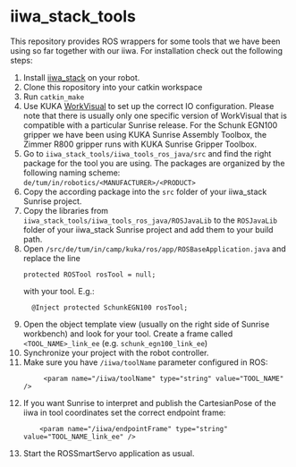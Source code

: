 # iiwa_stack_tools

This repository provides ROS wrappers for some tools that we have been using so far together with our iiwa.
For installation check out the following steps:

1.  Install [iiwa_stack](https://github.com/IFL-CAMP/iiwa_stack) on your robot.
2.  Clone this ropository into your catkin workspace
3.  Run `catkin_make`
4.  Use KUKA [WorkVisual](https://www.kuka.com/de-de/produkte-leistungen/robotersysteme/software/systemsoftware/kuka_systemsoftware/kuka_work-visual) to set up the correct IO configuration.
    Please note that there is usually only one specific version of WorkVisual that is compatible with a particular Sunrise release.
    For the Schunk EGN100 gripper we have been using KUKA Sunrise Assembly Toolbox, the Zimmer R800 gripper runs with KUKA Sunrise Gripper Toolbox.
5.  Go to `iiwa_stack_tools/iiwa_tools_ros_java/src` and find the right package for the tool you are using.
    The packages are organized by the following naming scheme: `de/tum/in/robotics/<MANUFACTURER>/<PRODUCT>`
6.  Copy the according package into the `src` folder of your iiwa_stack Sunrise project.
7.  Copy the libraries from `iiwa_stack_tools/iiwa_tools_ros_java/ROSJavaLib` to the `ROSJavaLib` folder of your iiwa_stack Sunrise project and add them to your build path.
8.  Open `/src/de/tum/in/camp/kuka/ros/app/ROSBaseApplication.java` and replace the line
    ```
    protected ROSTool rosTool = null;
    ```
    with your tool. E.g.:
    ```
	  @Inject protected SchunkEGN100 rosTool;
    ```
9.  Open the object template view (usually on the right side of Sunrise workbench) and look for your tool. Create a frame called `<TOOL_NAME>_link_ee` (e.g. `schunk_egn100_link_ee`)
10.  Synchronize your project with the robot controller.
11. Make sure you have `/iiwa/toolName` parameter configured in ROS:
    ```
         <param name="/iiwa/toolName" type="string" value="TOOL_NAME" />
    ```
12. If you want Sunrise to interpret and publish the CartesianPose of the iiwa in tool coordinates set the correct endpoint frame:
    ```
        <param name="/iiwa/endpointFrame" type="string" value="TOOL_NAME_link_ee" />
    ```
13. Start the ROSSmartServo application as usual.
